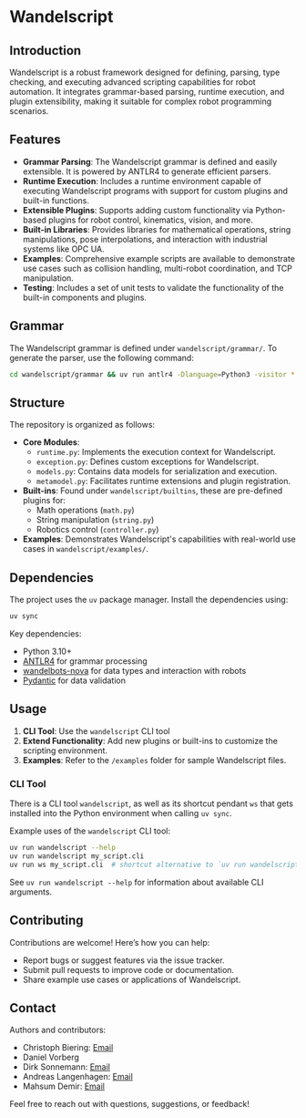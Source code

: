 # Wandelscript

## Introduction

Wandelscript is a robust framework designed for defining, parsing, type checking, and executing
advanced scripting capabilities for robot automation. It integrates grammar-based parsing, runtime
execution, and plugin extensibility, making it suitable for complex robot programming scenarios.

## Features

- **Grammar Parsing**: The Wandelscript grammar is defined and easily extensible. It is powered by ANTLR4 to generate efficient parsers.
- **Runtime Execution**: Includes a runtime environment capable of executing Wandelscript programs with support for custom plugins and built-in functions.
- **Extensible Plugins**: Supports adding custom functionality via Python-based plugins for robot control, kinematics, vision, and more.
- **Built-in Libraries**: Provides libraries for mathematical operations, string manipulations, pose interpolations, and interaction with industrial systems like OPC UA.
- **Examples**: Comprehensive example scripts are available to demonstrate use cases such as collision handling, multi-robot coordination, and TCP manipulation.
- **Testing**: Includes a set of unit tests to validate the functionality of the built-in components and plugins.

## Grammar

The Wandelscript grammar is defined under `wandelscript/grammar/`. To generate the parser, use the
following command:
```bash
cd wandelscript/grammar && uv run antlr4 -Dlanguage=Python3 -visitor *.g4
```

## Structure

The repository is organized as follows:

- **Core Modules**:
  - `runtime.py`: Implements the execution context for Wandelscript.
  - `exception.py`: Defines custom exceptions for Wandelscript.
  - `models.py`: Contains data models for serialization and execution.
  - `metamodel.py`: Facilitates runtime extensions and plugin registration.
- **Built-ins**: Found under `wandelscript/builtins`, these are pre-defined plugins for:
  - Math operations (`math.py`)
  - String manipulation (`string.py`)
  - Robotics control (`controller.py`)
- **Examples**: Demonstrates Wandelscript's capabilities with real-world use cases in `wandelscript/examples/`.

## Dependencies

The project uses the `uv` package manager. Install the dependencies using:
```bash
uv sync
```

Key dependencies:
- Python 3.10+
- [ANTLR4](https://www.antlr.org/) for grammar processing
- [wandelbots-nova](https://pypi.org/project/wandelbots-nova/) for data types and interaction with robots
- [Pydantic](https://docs.pydantic.dev/) for data validation

## Usage

1. **CLI Tool**: Use the `wandelscript` CLI tool
2. **Extend Functionality**: Add new plugins or built-ins to customize the scripting environment.
3. **Examples**: Refer to the `/examples` folder for sample Wandelscript files.

### CLI Tool

There is a CLI tool `wandelscript`, as well as its shortcut pendant `ws` that gets installed into
the Python environment when calling `uv sync`.

Example uses of the `wandelscript` CLI tool:
```bash
uv run wandelscript --help
uv run wandelscript my_script.cli
uv run ws my_script.cli  # shortcut alternative to `uv run wandelscript`
```

See `uv run wandelscript --help` for information about available CLI arguments.

## Contributing

Contributions are welcome! Here’s how you can help:
- Report bugs or suggest features via the issue tracker.
- Submit pull requests to improve code or documentation.
- Share example use cases or applications of Wandelscript.

## Contact

Authors and contributors:
- Christoph Biering: [Email](mailto:christoph.biering@wandelbots.com)
- Daniel Vorberg
- Dirk Sonnemann: [Email](mailto:dirk.sonnemann@wandelbots.com)
- Andreas Langenhagen: [Email](mailto:andreas.langenhagen@wandelbots.com)
- Mahsum Demir: [Email](mailto:mahsum.demir@wandelbots.com)

Feel free to reach out with questions, suggestions, or feedback!
